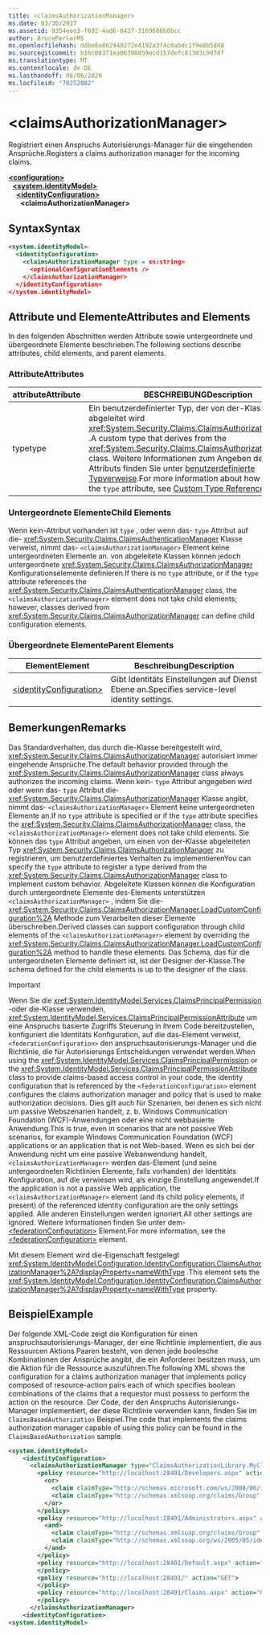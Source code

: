 ```yaml
---
title: <claimsAuthorizationManager>
ms.date: 03/30/2017
ms.assetid: 9354eee3-f692-4ad6-8427-3169686b8bcc
author: BrucePerlerMS
ms.openlocfilehash: ddbe8a862940272e4192a3f4c0abdc1f9e8b5d48
ms.sourcegitcommit: b16c00371ea06398859ecd157defc81301c9070f
ms.translationtype: MT
ms.contentlocale: de-DE
ms.lasthandoff: 06/06/2020
ms.locfileid: "70252082"
---
```

# \<claimsAuthorizationManager>
<span data-ttu-id="f6f1f-101">Registriert einen Anspruchs Autorisierungs-Manager für die eingehenden Ansprüche.</span><span class="sxs-lookup"><span data-stu-id="f6f1f-101">Registers a claims authorization manager for the incoming claims.</span></span>  
  
[**\<configuration>**](../configuration-element.md)\
&nbsp;&nbsp;[**\<system.identityModel>**](system-identitymodel.md)\
&nbsp;&nbsp;&nbsp;&nbsp;[**\<identityConfiguration>**](identityconfiguration.md)\
&nbsp;&nbsp;&nbsp;&nbsp;&nbsp;&nbsp;**\<claimsAuthorizationManager>**  
  
## <a name="syntax"></a><span data-ttu-id="f6f1f-102">Syntax</span><span class="sxs-lookup"><span data-stu-id="f6f1f-102">Syntax</span></span>  
  
```xml  
<system.identityModel>  
  <identityConfiguration>  
    <claimsAuthorizationManager type = xs:string>  
      <optionalConfigurationElements />  
    </claimsAuthorizationManager>  
  </identityConfiguration>  
</system.identityModel>  
```  
  
## <a name="attributes-and-elements"></a><span data-ttu-id="f6f1f-103">Attribute und Elemente</span><span class="sxs-lookup"><span data-stu-id="f6f1f-103">Attributes and Elements</span></span>  
 <span data-ttu-id="f6f1f-104">In den folgenden Abschnitten werden Attribute sowie untergeordnete und übergeordnete Elemente beschrieben.</span><span class="sxs-lookup"><span data-stu-id="f6f1f-104">The following sections describe attributes, child elements, and parent elements.</span></span>  
  
### <a name="attributes"></a><span data-ttu-id="f6f1f-105">Attribute</span><span class="sxs-lookup"><span data-stu-id="f6f1f-105">Attributes</span></span>  
  
|<span data-ttu-id="f6f1f-106">attribute</span><span class="sxs-lookup"><span data-stu-id="f6f1f-106">Attribute</span></span>|<span data-ttu-id="f6f1f-107">BESCHREIBUNG</span><span class="sxs-lookup"><span data-stu-id="f6f1f-107">Description</span></span>|  
|---------------|-----------------|  
|<span data-ttu-id="f6f1f-108">type</span><span class="sxs-lookup"><span data-stu-id="f6f1f-108">type</span></span>|<span data-ttu-id="f6f1f-109">Ein benutzerdefinierter Typ, der von der-Klasse abgeleitet wird <xref:System.Security.Claims.ClaimsAuthorizationManager> .</span><span class="sxs-lookup"><span data-stu-id="f6f1f-109">A custom type that derives from the <xref:System.Security.Claims.ClaimsAuthorizationManager> class.</span></span> <span data-ttu-id="f6f1f-110">Weitere Informationen zum Angeben des- `type` Attributs finden Sie unter [benutzerdefinierte Typverweise](../windows-workflow-foundation/index.md).</span><span class="sxs-lookup"><span data-stu-id="f6f1f-110">For more information about how to specify the `type` attribute, see [Custom Type References](../windows-workflow-foundation/index.md).</span></span>|  
  
### <a name="child-elements"></a><span data-ttu-id="f6f1f-111">Untergeordnete Elemente</span><span class="sxs-lookup"><span data-stu-id="f6f1f-111">Child Elements</span></span>  
 <span data-ttu-id="f6f1f-112">Wenn kein-Attribut vorhanden ist `type` , oder wenn das- `type` Attribut auf die- <xref:System.Security.Claims.ClaimsAuthenticationManager> Klasse verweist, nimmt das- `<claimsAuthorizationManager>` Element keine untergeordneten Elemente an. von abgeleitete Klassen können jedoch untergeordnete <xref:System.Security.Claims.ClaimsAuthorizationManager> Konfigurationselemente definieren.</span><span class="sxs-lookup"><span data-stu-id="f6f1f-112">If there is no `type` attribute, or if the `type` attribute references the <xref:System.Security.Claims.ClaimsAuthenticationManager> class, the `<claimsAuthorizationManager>` element does not take child elements; however, classes derived from <xref:System.Security.Claims.ClaimsAuthorizationManager> can define child configuration elements.</span></span>  
  
### <a name="parent-elements"></a><span data-ttu-id="f6f1f-113">Übergeordnete Elemente</span><span class="sxs-lookup"><span data-stu-id="f6f1f-113">Parent Elements</span></span>  
  
|<span data-ttu-id="f6f1f-114">Element</span><span class="sxs-lookup"><span data-stu-id="f6f1f-114">Element</span></span>|<span data-ttu-id="f6f1f-115">Beschreibung</span><span class="sxs-lookup"><span data-stu-id="f6f1f-115">Description</span></span>|  
|-------------|-----------------|  
|[\<identityConfiguration>](identityconfiguration.md)|<span data-ttu-id="f6f1f-116">Gibt Identitäts Einstellungen auf Dienst Ebene an.</span><span class="sxs-lookup"><span data-stu-id="f6f1f-116">Specifies service-level identity settings.</span></span>|  
  
## <a name="remarks"></a><span data-ttu-id="f6f1f-117">Bemerkungen</span><span class="sxs-lookup"><span data-stu-id="f6f1f-117">Remarks</span></span>  
 <span data-ttu-id="f6f1f-118">Das Standardverhalten, das durch die-Klasse bereitgestellt wird, <xref:System.Security.Claims.ClaimsAuthorizationManager> autorisiert immer eingehende Ansprüche.</span><span class="sxs-lookup"><span data-stu-id="f6f1f-118">The default behavior provided through the <xref:System.Security.Claims.ClaimsAuthorizationManager> class always authorizes the incoming claims.</span></span> <span data-ttu-id="f6f1f-119">Wenn kein- `type` Attribut angegeben wird oder wenn das- `type` Attribut die- <xref:System.Security.Claims.ClaimsAuthorizationManager> Klasse angibt, nimmt das- `<claimsAuthorizationManager>` Element keine untergeordneten Elemente an.</span><span class="sxs-lookup"><span data-stu-id="f6f1f-119">If no `type` attribute is specified or if the `type` attribute specifies the <xref:System.Security.Claims.ClaimsAuthorizationManager> class, the `<claimsAuthorizationManager>` element does not take child elements.</span></span> <span data-ttu-id="f6f1f-120">Sie können das `type` Attribut angeben, um einen von der-Klasse abgeleiteten Typ <xref:System.Security.Claims.ClaimsAuthorizationManager> zu registrieren, um benutzerdefiniertes Verhalten zu implementieren</span><span class="sxs-lookup"><span data-stu-id="f6f1f-120">You can specify the `type` attribute to register a type derived from the <xref:System.Security.Claims.ClaimsAuthorizationManager> class to implement custom behavior.</span></span> <span data-ttu-id="f6f1f-121">Abgeleitete Klassen können die Konfiguration durch untergeordnete Elemente des-Elements unterstützen `<claimsAuthorizationManager>` , indem Sie die- <xref:System.Security.Claims.ClaimsAuthorizationManager.LoadCustomConfiguration%2A> Methode zum Verarbeiten dieser Elemente überschreiben.</span><span class="sxs-lookup"><span data-stu-id="f6f1f-121">Derived classes can support configuration through child elements of the `<claimsAuthorizationManager>` element by overriding the <xref:System.Security.Claims.ClaimsAuthorizationManager.LoadCustomConfiguration%2A> method to handle these elements.</span></span> <span data-ttu-id="f6f1f-122">Das Schema, das für die untergeordneten Elemente definiert ist, ist der Designer der-Klasse.</span><span class="sxs-lookup"><span data-stu-id="f6f1f-122">The schema defined for the child elements is up to the designer of the class.</span></span>  
  
> [!IMPORTANT]
> <span data-ttu-id="f6f1f-123">Wenn Sie die <xref:System.IdentityModel.Services.ClaimsPrincipalPermission> -oder die-Klasse verwenden, <xref:System.IdentityModel.Services.ClaimsPrincipalPermissionAttribute> um eine Anspruchs basierte Zugriffs Steuerung in Ihrem Code bereitzustellen, konfiguriert die Identitäts Konfiguration, auf die das-Element verweist, `<federationConfiguration>` den anspruchsautorisierungs-Manager und die Richtlinie, die für Autorisierungs Entscheidungen verwendet werden.</span><span class="sxs-lookup"><span data-stu-id="f6f1f-123">When using the <xref:System.IdentityModel.Services.ClaimsPrincipalPermission> or the <xref:System.IdentityModel.Services.ClaimsPrincipalPermissionAttribute> class to provide claims-based access control in your code, the identity configuration that is referenced by the `<federationConfiguration>` element configures the claims authorization manager and policy that is used to make authorization decisions.</span></span> <span data-ttu-id="f6f1f-124">Dies gilt auch für Szenarien, bei denen es sich nicht um passive Webszenarien handelt, z. b. Windows Communication Foundation (WCF)-Anwendungen oder eine nicht webbasierte Anwendung.</span><span class="sxs-lookup"><span data-stu-id="f6f1f-124">This is true, even in scenarios that are not passive Web scenarios, for example Windows Communication Foundation (WCF) applications or an application that is not Web-based.</span></span> <span data-ttu-id="f6f1f-125">Wenn es sich bei der Anwendung nicht um eine passive Webanwendung handelt, `<claimsAuthorizationManager>` werden das-Element (und seine untergeordneten Richtlinien Elemente, falls vorhanden) der Identitäts Konfiguration, auf die verwiesen wird, als einzige Einstellung angewendet.</span><span class="sxs-lookup"><span data-stu-id="f6f1f-125">If the application is not a passive Web application, the `<claimsAuthorizationManager>` element (and its child policy elements, if present) of the referenced identity configuration are the only settings applied.</span></span> <span data-ttu-id="f6f1f-126">Alle anderen Einstellungen werden ignoriert.</span><span class="sxs-lookup"><span data-stu-id="f6f1f-126">All other settings are ignored.</span></span> <span data-ttu-id="f6f1f-127">Weitere Informationen finden Sie unter dem- [\<federationConfiguration>](federationconfiguration.md) Element.</span><span class="sxs-lookup"><span data-stu-id="f6f1f-127">For more information, see the [\<federationConfiguration>](federationconfiguration.md) element.</span></span>  
  
 <span data-ttu-id="f6f1f-128">Mit diesem Element wird die-Eigenschaft festgelegt <xref:System.IdentityModel.Configuration.IdentityConfiguration.ClaimsAuthorizationManager%2A?displayProperty=nameWithType> .</span><span class="sxs-lookup"><span data-stu-id="f6f1f-128">This element sets the <xref:System.IdentityModel.Configuration.IdentityConfiguration.ClaimsAuthorizationManager%2A?displayProperty=nameWithType> property.</span></span>  
  
## <a name="example"></a><span data-ttu-id="f6f1f-129">Beispiel</span><span class="sxs-lookup"><span data-stu-id="f6f1f-129">Example</span></span>  
 <span data-ttu-id="f6f1f-130">Der folgende XML-Code zeigt die Konfiguration für einen anspruchsautorisierungs-Manager, der eine Richtlinie implementiert, die aus Ressourcen Aktions Paaren besteht, von denen jede boolesche Kombinationen der Ansprüche angibt, die ein Anforderer besitzen muss, um die Aktion für die Ressource auszuführen.</span><span class="sxs-lookup"><span data-stu-id="f6f1f-130">The following XML shows the configuration for a claims authorization manager that implements policy composed of resource-action pairs each of which specifies boolean combinations of the claims that a requestor must possess to perform the action on the resource.</span></span> <span data-ttu-id="f6f1f-131">Der Code, der den Anspruchs Autorisierungs-Manager implementiert, der diese Richtlinie verwenden kann, finden Sie im `ClaimsBasedAuthorization` Beispiel.</span><span class="sxs-lookup"><span data-stu-id="f6f1f-131">The code that implements the claims authorization manager capable of using this policy can be found in the `ClaimsBasedAuthorization` sample.</span></span>  
  
```xml  
<system.identityModel>  
    <identityConfiguration>  
      <claimsAuthorizationManager type="ClaimsAuthorizationLibrary.MyClaimsAuthorizationManager, ClaimsAuthorizationLibrary">  
        <policy resource="http://localhost:28491/Developers.aspx" action="GET">  
          <or>  
            <claim claimType="http://schemas.microsoft.com/ws/2008/06/identity/claims/role" claimValue="developer" />  
            <claim claimType="http://schemas.xmlsoap.org/claims/Group" claimValue="Administrator" />  
          </or>  
        </policy>  
        <policy resource="http://localhost:28491/Administrators.aspx" action="GET">  
          <and>  
            <claim claimType="http://schemas.xmlsoap.org/claims/Group" claimValue="Administrator" />  
            <claim claimType="http://schemas.xmlsoap.org/ws/2005/05/identity/claims/country" claimValue="USA" />  
          </and>  
        </policy>  
        <policy resource="http://localhost:28491/Default.aspx" action="GET">  
        </policy>  
        <policy resource="http://localhost:28491/" action="GET">  
        </policy>  
        <policy resource="http://localhost:28491/Claims.aspx" action="GET">  
        </policy>  
      </claimsAuthorizationManager>  
    <identityConfiguration>  
<system.identityModel>  
```
